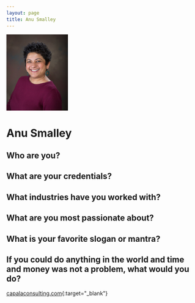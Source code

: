 ```yaml
---
layout: page
title: Anu Smalley
---
```


![Anu's Headshot](https://raw.githubusercontent.com/Sticky-Agile/Sticky-Agile.github.io/main/public/anu.jpg)

# Anu Smalley

## Who are you? 
## What are your credentials? 
## What industries have you worked with? 
## What are you most passionate about? 
## What is your favorite slogan or mantra? 
## If you could do anything in the world and time and money was not a problem, what would you do? 

[capalaconsulting.com](https://capalaconsulting.com){:target="_blank"}